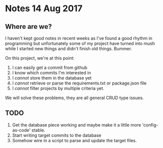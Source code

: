 # Notes 14 Aug 2017

## Where are we?

I haven't kept good notes in recent weeks as I've found a good rhythm in programming but unfortunately some of my project have turned into mush while I started new things and didn't finish old things.  Bummer.

On this project, we're at this point:
1. I can easily get a commit from github
2. I know which commits I'm interested in
3. I *cannot* store them in the database yet
4. I *cannot* retrieve or parse the requirements.txt or package.json file
5. I *cannot* filter projects by multiple criteria yet.

We will solve these problems, they are all general CRUD type issues.


## TODO

1. Get the database piece working and maybe make it a little more 'config-as-code' stable.
2. Start writing target commits to the database
3. Somehow wire in a script to parse and update the target files.

